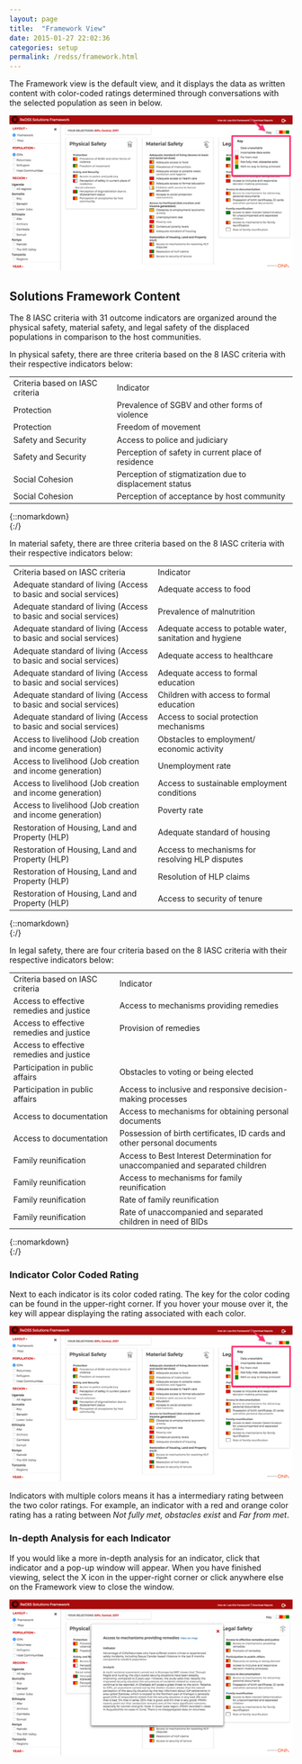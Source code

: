 ```yaml
---
layout: page
title:  "Framework View"
date: 2015-01-27 22:02:36
categories: setup
permalink: /redss/framework.html
---
```


The Framework view is the default view, and it displays the data as written content with color-coded ratings determined through conversations with the selected population as seen in below.

![image](/assets/images/image_5.png)

## Solutions Framework Content

The 8 IASC criteria with 31 outcome indicators are organized around the physical safety, material safety, and legal safety of the displaced populations in comparison to the host communities. 

In physical safety, there are three criteria based on the 8 IASC criteria with their respective indicators below:

<table>
  <tr>
    <td>Criteria based on IASC criteria</td>
    <td>Indicator</td>
  </tr>
  <tr>
    <td>Protection</td>
    <td>Prevalence of SGBV and other forms of violence</td>
  </tr>
  <tr>
    <td>Protection</td>
    <td>Freedom of movement</td>
  </tr>
  <tr>
    <td>Safety and Security</td>
    <td>Access to police and judiciary</td>
  </tr>
  <tr>
    <td>Safety and Security</td>
    <td>Perception of safety in current place of residence</td>
  </tr>
  <tr>
    <td>Social Cohesion</td>
    <td>Perception of stigmatization due to displacement status</td>
  </tr>
  <tr>
    <td>Social Cohesion</td>
    <td>Perception of acceptance by host community</td>
  </tr>
</table>

{::nomarkdown}</br>{:/}

In material safety, there are three criteria based on the 8 IASC criteria with their respective indicators below:


<table>
  <tr>
    <td>Criteria based on IASC criteria</td>
    <td>Indicator</td>
  </tr>
  <tr>
    <td>Adequate standard of living (Access to basic and social services)</td>
    <td>Adequate access to food</td>
  </tr>
  <tr>
    <td>Adequate standard of living (Access to basic and social services)</td>
    <td>Prevalence of malnutrition</td>
  </tr>
  <tr>
    <td>Adequate standard of living (Access to basic and social services)</td>
    <td>Adequate access to potable water, sanitation and hygiene</td>
  </tr>
  <tr>
    <td>Adequate standard of living (Access to basic and social services)</td>
    <td>Adequate access to healthcare</td>
  </tr>
  <tr>
    <td>Adequate standard of living (Access to basic and social services)</td>
    <td>Adequate access to formal education</td>
  </tr>
  <tr>
    <td>Adequate standard of living (Access to basic and social services)</td>
    <td>Children with access to formal education</td>
  </tr>
  <tr>
    <td>Adequate standard of living (Access to basic and social services)</td>
    <td>Access to social protection mechanisms</td>
  </tr>
  <tr>
    <td>Access to livelihood (Job creation and income generation)</td>
    <td>Obstacles to employment/ economic activity</td>
  </tr>
  <tr>
    <td>Access to livelihood (Job creation and income generation)</td>
    <td>Unemployment rate</td>
  </tr>
  <tr>
    <td>Access to livelihood (Job creation and income generation)</td>
    <td>Access to sustainable employment conditions</td>
  </tr>
  <tr>
    <td>Access to livelihood (Job creation and income generation)</td>
    <td>Poverty rate</td>
  </tr>
  <tr>
    <td>Restoration of Housing, Land and Property (HLP)</td>
    <td>Adequate standard of housing</td>
  </tr>
  <tr>
    <td>Restoration of Housing, Land and Property (HLP)</td>
    <td>Access to mechanisms for resolving HLP disputes</td>
  </tr>
  <tr>
    <td>Restoration of Housing, Land and Property (HLP)</td>
    <td>Resolution of HLP claims</td>
  </tr>
  <tr>
    <td>Restoration of Housing, Land and Property (HLP)</td>
    <td>Access to security of tenure</td>
  </tr>
</table>

{::nomarkdown}</br>{:/}

In legal safety, there are four criteria based on the 8 IASC criteria with their respective indicators below:



<table>
  <tr>
    <td>Criteria based on IASC criteria</td>
    <td>Indicator</td>
  </tr>
  <tr>
    <td>Access to effective remedies and justice</td>
    <td>Access to mechanisms providing remedies</td>
  </tr>
  <tr>
    <td>Access to effective remedies and justice</td>
    <td>Provision of remedies</td>
  </tr>
  <tr>
    <td>Access to effective remedies and justice</td>
    <td></td>
  </tr>
  <tr>
    <td>Participation in public affairs</td>
    <td>Obstacles to voting or being elected</td>
  </tr>
  <tr>
    <td>Participation in public affairs</td>
    <td>Access to inclusive and responsive decision-making processes</td>
  </tr>
  <tr>
    <td>Access to documentation</td>
    <td>Access to mechanisms for obtaining personal documents</td>
  </tr>
  <tr>
    <td>Access to documentation</td>
    <td>Possession of birth certificates, ID cards and other personal documents</td>
  </tr>
  <tr>
    <td>Family reunification</td>
    <td>Access to Best Interest Determination for unaccompanied and separated children</td>
  </tr>
  <tr>
    <td>Family reunification</td>
    <td>Access to mechanisms for family reunification</td>
  </tr>
  <tr>
    <td>Family reunification</td>
    <td>Rate of family reunification</td>
  </tr>
  <tr>
    <td>Family reunification</td>
    <td>Rate of unaccompanied and separated children in need of BIDs</td>
  </tr>
</table>

{::nomarkdown}</br>{:/}

### Indicator Color Coded Rating

Next to each indicator is its color coded rating. The key for the color coding can be found in the upper-right corner. If you hover your mouse over it, the key will appear displaying the rating associated with each color. 

![image](/assets/images/image_5.png)

Indicators with multiple colors means it has a intermediary rating between the two color ratings. For example, an indicator with a red and orange color rating has a rating between *Not fully met, obstacles exist* and *Far from met*.

### In-depth Analysis for each Indicator

If you would like a more in-depth analysis for an indicator, click that indicator and a pop-up window will appear. When you have finished viewing, select the X icon in the upper-right corner or click anywhere else on the Framework view to close the window.

![image](/assets/images/image_6.png)
